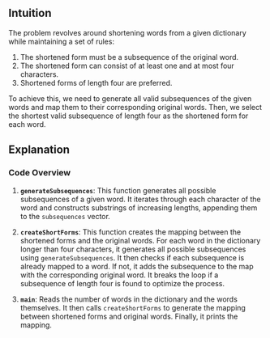## Intuition

The problem revolves around shortening words from a given dictionary while maintaining a set of rules:
1. The shortened form must be a subsequence of the original word.
2. The shortened form can consist of at least one and at most four characters.
3. Shortened forms of length four are preferred.

To achieve this, we need to generate all valid subsequences of the given words and map them to their corresponding original words. Then, we select the shortest valid subsequence of length four as the shortened form for each word.

## Explanation

### Code Overview

1. **`generateSubsequences`**: This function generates all possible subsequences of a given word. It iterates through each character of the word and constructs substrings of increasing lengths, appending them to the `subsequences` vector.

2. **`createShortForms`**: This function creates the mapping between the shortened forms and the original words. For each word in the dictionary longer than four characters, it generates all possible subsequences using `generateSubsequences`. It then checks if each subsequence is already mapped to a word. If not, it adds the subsequence to the map with the corresponding original word. It breaks the loop if a subsequence of length four is found to optimize the process.

3. **`main`**: Reads the number of words in the dictionary and the words themselves. It then calls `createShortForms` to generate the mapping between shortened forms and original words. Finally, it prints the mapping.
